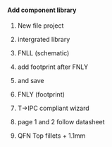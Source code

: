 #### Add component library

1. New file project
2. intergrated library
3. FNLL (schematic)
  1. add footprint after FNLY
  2. and save
  
4. FNLY (footprint)
  1. T->IPC compliant wizard
  2. page 1 and 2 follow datasheet
  3. QFN Top fillets + 1.1mm
  
  
  
  
